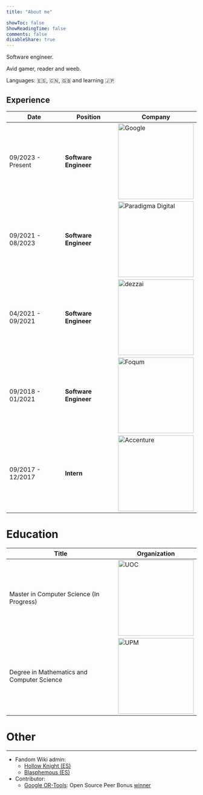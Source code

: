 ```yaml
---
title: "About me"

showToc: false
ShowReadingTime: false
comments: false
disableShare: true
---
```


Software engineer.

Avid gamer, reader and weeb.

Languages: 🇪🇸, 🇨🇳, 🇬🇧 and learning 🇯🇵

## Experience

| Date              | Position                   | Company                                                                                                                                                                                                         |
| ----------------- | -------------------------- | --------------------------------------------------------------------------------------------------------------------------------------------------------------------------------------------------------------- |
| 09/2023 - Present | **Software Engineer**      | <a href="https://careers.google.com/"><img src="https://upload.wikimedia.org/wikipedia/commons/thumb/2/2f/Google_2015_logo.svg/640px-Google_2015_logo.svg.png" alt="Google" width="200"/></a> |
| 09/2021 - 08/2023 | **Software Engineer**      | <a href="https://www.paradigmadigital.com/"><img src="https://www.paradigmadigital.com/assets/img/logo/paradigma-logos/horizontal/paradigma_digital_logo_default.svg" alt="Paradigma Digital" width="200"/></a> |
| 04/2021 - 09/2021 | **Software Engineer**      | <a href="https://dezzai.com/"><img src="https://dezzai.com/en/wp-content/uploads/2021/10/dezzai_logo_morado.png" alt="dezzai" width="200"/></a>                                                                 |
| 09/2018 - 01/2021 | **Software Engineer**    | <a href="https://foqum.io"><img src="https://i.imgur.com/NeCw0UF.png" alt="Foqum" width="200"/></a>                                                                                                             |
| 09/2017 - 12/2017 | **Intern** | <a href="https://www.accenture.com"><img src="https://upload.wikimedia.org/wikipedia/commons/thumb/c/cd/Accenture.svg/320px-Accenture.svg.png" alt="Accenture" width="200"/></a>                                |

# Education

| Title                                      | Organization                                                                                                                                                                        |
| ------------------------------------------ | ----------------------------------------------------------------------------------------------------------------------------------------------------------------------------------- |
| Master in Computer Science (In Progress)   | <a href="https://www.uoc.edu/"><img src="https://upload.wikimedia.org/wikipedia/commons/a/a3/Logo_blau_uoc.png" alt="UOC" width="200"/></a>                                         |
| Degree in Mathematics and Computer Science | <a href="https://www.upm.es"><img src="https://www.upm.es/sfs/Rectorado/Gabinete%20del%20Rector/Logos/UPM/CEI/LOGOTIPO%20leyenda%20color%20JPG%20p.png" alt="UPM" width="200"/></a> |

# Other

---

- Fandom Wiki admin:
  - [Hollow Knight (ES)](https://hollowknight.fandom.com/es/wiki/Hollow_Knight_Wiki)
  - [Blasphemous (ES)](https://blasphemous.fandom.com/es/wiki/Blasphemous_Wiki)
- Contributor:
  - [Google OR-Tools](https://github.com/google/or-tools): Open Source Peer Bonus [winner](https://opensource.googleblog.com/2022/09/announcing-the-second-group-of-open-source-peer-bonus-winners-in-2022.html)
